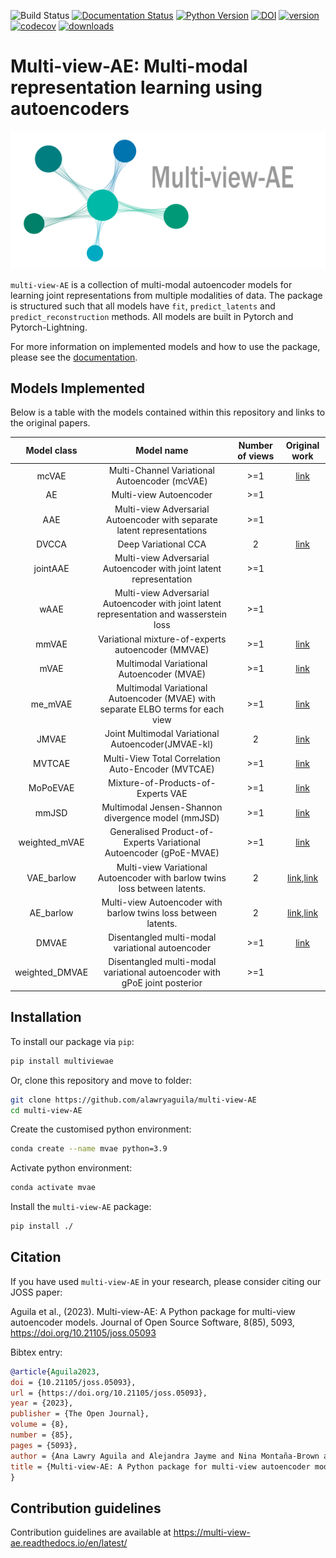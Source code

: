 ![Build Status](https://github.com/alawryaguila/multi-view-ae/actions/workflows/ci.yml/badge.svg)
[![Documentation Status](https://readthedocs.org/projects/multi-view-ae/badge/?version=latest)](https://multi-view-ae.readthedocs.io/en/latest/?badge=latest)
[![Python Version](https://img.shields.io/badge/python-3.7%20%7C%203.8%20%7C%203.9%20%7C%203.10%20-blue)](https://github.com/alawryaguila/multi-view-ae)
[![DOI](https://joss.theoj.org/papers/10.21105/joss.05093/status.svg)](https://joss.theoj.org/papers/10.21105/joss.05093)
[![version](https://img.shields.io/pypi/v/multiviewae)](https://pypi.org/project/multiviewae/)
[![codecov](https://codecov.io/gh/alawryaguila/multi-view-AE/graph/badge.svg?token=NKO935MXFG)](https://codecov.io/gh/alawryaguila/multi-view-AE)
[![downloads](https://img.shields.io/pypi/dm/multiviewae)](https://pypi.org/project/multiviewae/)
# Multi-view-AE: Multi-modal representation learning using autoencoders
<p align="center">
  <img src="https://github.com/alawryaguila/multi-view-AE/blob/master/docs/figures/logo.png" width="600px"></center>
</p>

`multi-view-AE` is a collection of multi-modal autoencoder models for learning joint representations from multiple modalities of data. The package is structured such that all models have `fit`, `predict_latents` and `predict_reconstruction` methods. All models are built in Pytorch and Pytorch-Lightning. 

For more information on implemented models and how to use the package, please see the [documentation](https://multi-view-ae.readthedocs.io/en/latest/).

## Models Implemented

Below is a table with the models contained within this repository and links to the original papers.

|Model class   |Model name                                                                                   |Number of views   |Original work|
|:------------:|:-------------------------------------------------------------------------------------------:|:----------------:|:-----------:|
| mcVAE        | Multi-Channel Variational Autoencoder (mcVAE)                                               | >=1              |[link](http://proceedings.mlr.press/v97/antelmi19a.html)|
| AE           | Multi-view Autoencoder                                                                      |   >=1            |               |
| AAE          | Multi-view Adversarial Autoencoder with separate latent representations                     |    >=1           |               |
| DVCCA        | Deep Variational CCA                                                                        |    2             |[link](https://arxiv.org/abs/1610.03454)|
| jointAAE     | Multi-view Adversarial Autoencoder with joint latent representation                         |   >=1            |               |
| wAAE         | Multi-view Adversarial Autoencoder with joint latent representation and wasserstein loss    |    >=1           |               |
| mmVAE        | Variational mixture-of-experts autoencoder (MMVAE)                                          |   >=1            |[link](https://arxiv.org/abs/1911.03393)|
| mVAE         | Multimodal Variational Autoencoder (MVAE)                                                   |    >=1           |[link](https://arxiv.org/abs/1802.05335)|
| me_mVAE      | Multimodal Variational Autoencoder (MVAE) with separate ELBO terms for each view            |    >=1           |[link](https://arxiv.org/abs/1802.05335)|
| JMVAE        |  Joint Multimodal Variational Autoencoder(JMVAE-kl)                                         |    2             |[link](https://arxiv.org/abs/1611.01891)|
| MVTCAE       | Multi-View Total Correlation Auto-Encoder (MVTCAE)                                          |    >=1           |[link](https://proceedings.neurips.cc/paper/2021/file/65a99bb7a3115fdede20da98b08a370f-Paper.pdf)|
| MoPoEVAE     |  Mixture-of-Products-of-Experts VAE                                                         |    >=1           |[link](https://arxiv.org/pdf/2105.02470.pdf)|
| mmJSD        |  Multimodal Jensen-Shannon divergence model (mmJSD)                                         |    >=1           |[link](https://arxiv.org/abs/2006.08242)|
|weighted_mVAE |  Generalised Product-of-Experts Variational Autoencoder (gPoE-MVAE)                         |    >=1           |[link](https://arxiv.org/abs/2303.12706)|
| VAE_barlow   | Multi-view Variational Autoencoder with barlow twins loss between latents.                  |    2             |[link](https://arxiv.org/abs/2103.03230),[link](https://joss.theoj.org/papers/10.21105/joss.03823https://joss.theoj.org/papers/10.21105/joss.03823)|
| AE_barlow    | Multi-view Autoencoder with barlow twins loss between latents.                              |    2             |[link](https://arxiv.org/abs/2103.03230),[link](https://joss.theoj.org/papers/10.21105/joss.03823https://joss.theoj.org/papers/10.21105/joss.03823)|
| DMVAE        | Disentangled multi-modal variational autoencoder                                            |    >=1           |[link](https://arxiv.org/abs/2012.13024)|
|weighted_DMVAE| Disentangled multi-modal variational autoencoder with gPoE joint posterior                  |    >=1           |               |


## Installation
To install our package via `pip`:
```bash
pip install multiviewae
```

Or, clone this repository and move to folder:
```bash
git clone https://github.com/alawryaguila/multi-view-AE
cd multi-view-AE
```

Create the customised python environment:
```bash
conda create --name mvae python=3.9
```

Activate python environment:
```bash
conda activate mvae
```

Install the ``multi-view-AE`` package:
```bash
pip install ./
```

## Citation
If you have used `multi-view-AE` in your research, please consider citing our JOSS paper: 

Aguila et al., (2023). Multi-view-AE: A Python package for multi-view autoencoder models. Journal of Open Source Software, 8(85), 5093, https://doi.org/10.21105/joss.05093

Bibtex entry:
```bibtex
@article{Aguila2023, 
doi = {10.21105/joss.05093}, 
url = {https://doi.org/10.21105/joss.05093}, 
year = {2023}, 
publisher = {The Open Journal}, 
volume = {8}, 
number = {85}, 
pages = {5093}, 
author = {Ana Lawry Aguila and Alejandra Jayme and Nina Montaña-Brown and Vincent Heuveline and Andre Altmann}, 
title = {Multi-view-AE: A Python package for multi-view autoencoder models}, journal = {Journal of Open Source Software} 
}
```
## Contribution guidelines
Contribution guidelines are available at https://multi-view-ae.readthedocs.io/en/latest/
